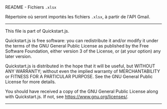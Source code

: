 
README - Fichiers `.xlsx`

Répertoire où seront importés les fichiers `.xlsx`, à partir de l'API Gmail.



-----------------------------------------------------------------------------------------------------------------------------


This file is part of Quickstart.js.


Quickstart.js is free software: you can redistribute it and/or modify
it under the terms of the GNU General Public License as published by
the Free Software Foundation, either version 3 of the License, or
(at your option) any later version.


Quickstart.js is distributed in the hope that it will be useful,
but WITHOUT ANY WARRANTY; without even the implied warranty of
MERCHANTABILITY or FITNESS FOR A PARTICULAR PURPOSE.  See the
GNU General Public License for more details.

You should have received a copy of the GNU General Public License
along with Quickstart.js.  If not, see <https://www.gnu.org/licenses/>.

       
------------------------------------------------------------------------------------------------------------------------------

